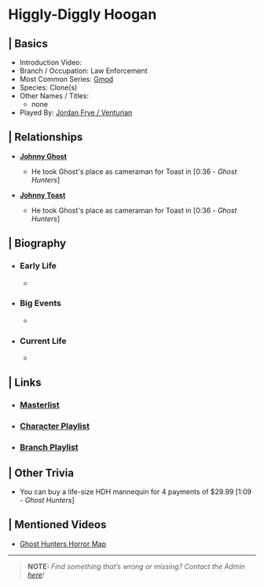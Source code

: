 # Higgly-Diggly Hoogan 


## | Basics  
- Introduction Video: []()  
- Branch / Occupation: Law Enforcement  
- Most Common Series: [Gmod](6.Series/Gmod.html)  
- Species: Clone\(s)  
- Other Names / Titles:   
  - none  
- Played By: [Jordan Frye / Venturian](3.Siblings/3.1.Jordan-Frye-Venturian.html)  


## | Relationships  
- [**Johnny Ghost**](5.Characters/Johnny_Ghost.html)
  - He took Ghost's place as cameraman for Toast in \[0:36 - *Ghost Hunters*] 

- [**Johnny Toast**](5.Characters/Johnny_Toast.html)  
  - He took Ghost's place as cameraman for Toast in \[0:36 - *Ghost Hunters*]


## | Biography  
- ### Early Life  
  -   
- ### Big Events  
  -   
- ### Current Life  
  -   

 
## | Links  
- ### [Masterlist]()  
- ### [Character Playlist]()  
- ### [Branch Playlist]()  


## | Other Trivia  
- You can buy a life-size HDH mannequin for 4 payments of $29.99 \[1:09 - *Ghost Hunters*]

## | Mentioned Videos
- [Ghost Hunters Horror Map](https://youtu.be/oA9jS2ArUk0)

----

> **NOTE:** *Find something that’s wrong or missing? Contact the Admin [here](./chapter_2.md)!*